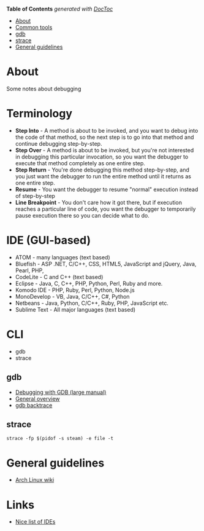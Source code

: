 <!-- START doctoc generated TOC please keep comment here to allow auto update -->
<!-- DON'T EDIT THIS SECTION, INSTEAD RE-RUN doctoc TO UPDATE -->
**Table of Contents**  *generated with [DocToc](https://github.com/thlorenz/doctoc)*

- [About](#about)
- [Common tools](#common-tools)
- [gdb](#gdb)
- [strace](#strace)
- [General guidelines](#general-guidelines)

<!-- END doctoc generated TOC please keep comment here to allow auto update -->

# About
Some notes about debugging

# Terminology

* **Step Into** - A method is about to be invoked, and you want to debug into the code of that method, so the next step is to go into that method and continue debugging step-by-step.
* **Step Over** - A method is about to be invoked, but you're not interested in debugging this particular invocation, so you want the debugger to execute that method completely as one entire step.
* **Step Return** - You're done debugging this method step-by-step, and you just want the debugger to run the entire method until it returns as one entire step.
* **Resume** - You want the debugger to resume "normal" execution instead of step-by-step
* **Line Breakpoint** - You don't care how it got there, but if execution reaches a particular line of code, you want the debugger to temporarily pause execution there so you can decide what to do.

# IDE (GUI-based)

* ATOM - many languages (text based)
* Bluefish - ASP .NET, C/C++, CSS, HTML5, JavaScript and jQuery, Java, Pearl, PHP, 
* CodeLite - C and C++ (text based)
* Eclipse - Java, C, C++, PHP, Python, Perl, Ruby and more.
* Komodo IDE - PHP, Ruby, Perl, Python, Node.js
* MonoDevelop - VB, Java, C/C++, C#, Python
* Netbeans - Java, Python, C/C++, Ruby, PHP, JavaScript etc.
* Sublime Text - All major languages (text based)

# CLI
 
 * gdb
 * strace
 
## gdb

 * [Debugging with GDB (large manual)](http://www.sourceware.org/gdb/download/onlinedocs/gdb.html)
 * [General overview](https://www.chemie.fu-berlin.de/chemnet/use/info/gdb/gdb_5.html)
 * [gdb backtrace](https://sourceware.org/gdb/onlinedocs/gdb/Backtrace.html)

## strace

```
strace -fp $(pidof -s steam) -e file -t
```

# General guidelines

* [Arch Linux wiki](https://wiki.archlinux.org/index.php/Step-by-step_debugging_guide)

# Links

* [Nice list of IDEs](http://codecondo.com/10-best-ides-linux/)
